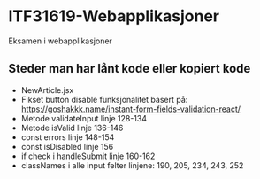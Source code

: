 # ITF31619-Webapplikasjoner
Eksamen i webapplikasjoner

## Steder man har lånt kode eller kopiert kode
- NewArticle.jsx
 - Fikset button disable funksjonalitet basert på:
   https://goshakkk.name/instant-form-fields-validation-react/
 - Metode validateInput linje 128-134
 - Metode isValid linje 136-146
 - const errors linje 148-154
 - const isDisabled linje 156
 - if check i handleSubmit linje 160-162
 - classNames i alle input felter linjene: 190, 205, 234, 243, 252
